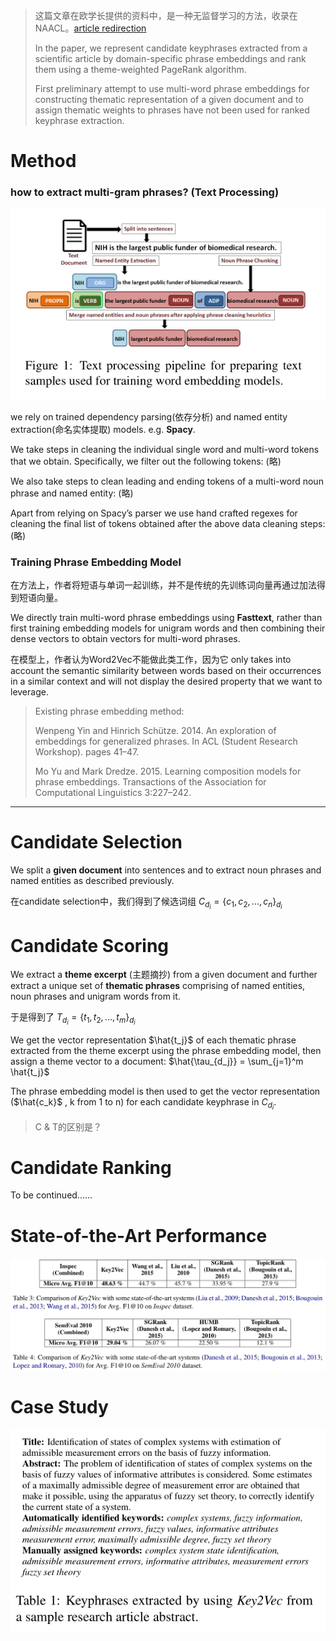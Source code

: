 > 这篇文章在欧学长提供的资料中，是一种无监督学习的方法，收录在NAACL。[article redirection](https://github.com/keel-keywordextraction-entitylinking/keywordExtraction/blob/master/pre-reading/Key2Vec.pdf)
> 
> In the paper, we represent candidate keyphrases extracted from a scientific article by domain-specific phrase embeddings and rank them using a theme-weighted PageRank algorithm.
> 
> First preliminary attempt to use multi-word phrase embeddings for constructing thematic representation of a given document and to assign thematic weights to phrases have not been used for ranked keyphrase extraction.

# Method

### how to extract multi-gram phrases? (Text Processing)

![data](Material_For_Notes/4.png)

we rely on trained dependency parsing(依存分析) and named entity extraction(命名实体提取) models. e.g. **Spacy**.

We take steps in cleaning the individual single word and multi-word tokens that we obtain. Specifically, we filter out the following tokens: (略)

We also take steps to clean leading and ending tokens of a multi-word noun phrase and named entity: (略)

Apart from relying on Spacy’s parser we use hand crafted regexes for cleaning the final list of tokens obtained after the above data cleaning steps: (略)

### Training Phrase Embedding Model

在方法上，作者将短语与单词一起训练，并不是传统的先训练词向量再通过加法得到短语向量。

We directly train multi-word phrase embeddings using **Fasttext**, rather than first training embedding models for unigram words and then combining their dense vectors to obtain vectors for multi-word phrases.

在模型上，作者认为Word2Vec不能做此类工作，因为它 only takes into account the semantic similarity between words based on their occurrences in a similar context and will not display the desired property that we want to leverage.

> Existing phrase embedding method:
> 
> Wenpeng Yin and Hinrich Schütze. 2014. An exploration of embeddings for generalized phrases. In ACL (Student Research Workshop). pages 41–47.
> 
> Mo Yu and Mark Dredze. 2015. Learning composition models for phrase embeddings. Transactions of the Association for Computational Linguistics 3:227–242.

---

# Candidate Selection

We split a **given document** into sentences and to extract noun phrases and named entities as described previously.

在candidate selection中，我们得到了候选词组 $C_{d_i} = \{c_1 ,c_2 ,...,c_n\}_{d_i}$

# Candidate Scoring

We extract a **theme excerpt** (主题摘抄) from a given document and further extract a unique set of **thematic phrases** comprising of named entities, noun phrases and unigram words from it. 

于是得到了 $T_{d_i} = \{t_1 ,t_2 ,...,t_m\}_{d_i}$

We get the vector representation  $\hat{t_j}$ of each thematic phrase extracted from the theme excerpt using the phrase embedding model, then assign a theme vector to a document: $\hat{\tau_{d_j}} = \sum_{j=1}^m \hat{t_j}$

The phrase embedding model is then used to get the vector representation ($\hat{c_k}$ , k from 1 to n)  for each candidate keyphrase in $C_{d_i}$.

> C & T的区别是？

# Candidate Ranking

To be continued......

# State-of-the-Art Performance

![data](Material_For_Notes/5.png)

# Case Study

![data](Material_For_Notes/6.png)
